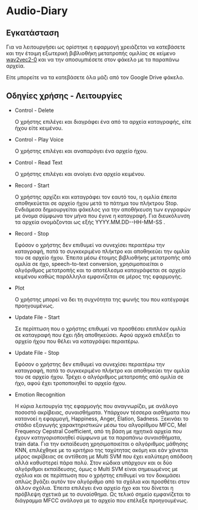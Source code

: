 # Audio-Diary

## Εγκατάσταση

Για να λειτουργήσει ως ορίστηκε η εφαρμογή χρειάζεται να κατεβάσετε και την έτοιμη εξωτερική βιβλιοθήκη μετατροπής ομιλίας σε κείμενο [wav2vec2-0](https://www.mathworks.com/matlabcentral/fileexchange/103525-wav2vec-2-0) και να την αποσυμπιέσετε στον φάκελο με τα παραπάνω αρχεία.

Είτε μπορείτε να τα κατεβάσετε όλα μάζι από τον Google Drive φάκελο.

## Οδηγίες χρήσης - Λειτουργίες

- Control - Delete

	Ο χρήστης επιλέγει και διαγράφει ένα από τα αρχεία καταγραφής, είτε ήχου είτε κειμένου.

- Control - Play Voice

  Ο χρήστης επιλέγει και αναπαράγει ένα αρχείο ήχου.

- Control - Read Text

  Ο χρήστης επιλέγει και ανοίγει ένα αρχείο κειμένου.

- Record - Start

	Ο χρήστης αρχίζει και καταγράφει τον εαυτό του, η ομιλία έπειτα αποθηκεύεται σε αρχείο ήχου μετά το πάτημα του πλήκτρου Stop. Ενδιάμεσα δημιουργείται φάκελος για την αποθήκευση των εγγραφών με όνομα σύμφωνα τον μήνα που έγινε η καταγραφή. Για διευκόλυνση τα αρχεία ονομάζονται ως εξής YYYY.MM.DD--HH-MM-SS .

- Record - Stop

	Εφόσον ο χρήστης δεν επιθυμεί να συνεχίσει περαιτέρω την καταγραφή, πατά το συγκεκριμένο πλήκτρο και αποθηκεύει την ομιλία του σε αρχείο ήχου. Έπειτα μέσω έτοιμης βιβλιοθήκης μετατροπής από ομιλία σε ήχο, speech-to-text conversion, χρησιμοποιείται ο αλγόριθμος μετατροπής και το αποτέλεσμα καταγράφεται σε αρχείο κειμένου καθώς παράλληλα εμφανίζεται σε μέρος της εφαρμογής.

- Plot

	Ο χρήστης μπορεί να δει τη συχνότητα της φωνής του που κατέγραψε προηγουμένως.

- Update File - Start

  Σε περίπτωση που ο χρήστης επιθυμεί να προσθέσει επιπλέον ομιλία σε καταγραφή που έχει ήδη αποθηκεύσει. Αφού αρχικά επιλέξει το αρχείο ήχου που θέλει να καταγράψει περαιτέρω.

- Update File - Stop

	Εφόσον ο χρήστης δεν επιθυμεί να συνεχίσει περαιτέρω την καταγραφή, πατά το συγκεκριμένο πλήκτρο και αποθηκεύει την ομιλία του σε αρχείο ήχου. Τρέχει ο αλγόριθμος μετατροπής από ομιλία σε ήχο, αφού έχει τροποποιηθεί το αρχείο ήχου.

- Emotion Recognition

	Η κύρια λειτουργία της εφαρμογής που αναγνωρίζει, με ανάλογο ποσοστό ακρίβειας, συναισθήματα. Υπάρχουν τέσσερα αισθήματα που κατανοεί η εφαρμογή, Happiness, Anger, Elation, Sadness. Ξεκινάει το στάδιο εξαγωγής χαρακτηριστικών μέσω του αλγορίθμου MFCC, Mel Frequency Cepstral Coefficient, από τη βάση με ηχητικά αρχεία που έχουν κατηγοριοποιηθεί σύμφωνα με τα παραπάνω συναισθήματα, train data. Για την εκπαίδευση χρησιμοποιείται ο αλγόριθμος μάθησης KNN, επιλέχθηκε με το κριτήριο της ταχύτητας ακόμη και εάν χάνεται μέρος ακρίβειας σε αντίθεση με Multi SVM που έχει καλύτερη απόδοση αλλά καθυστερεί πάρα πολύ. Στον κώδικα υπάρχουν και οι δύο αλγόριθμοι εκπαίδευσης, όμως ο Multi SVM είναι σημειωμένος με σχόλια και σε περίπτωση που ο χρήστης επιθυμεί να τον δοκιμάσει απλώς βγάζει αυτόν τον αλγόριθμο από τα σχόλια και προσθέτει στον άλλον σχόλια. Έπειτα επιλέγει ένα αρχείο ήχο και του δίνεται η πρόβλεψη σχετικά με το συναίσθημα. Ως τελικό σημείο εμφανίζεται το διάγραμμα MFCC ανάλογα με το αρχείο που επέλεξε προηγουμένως.
